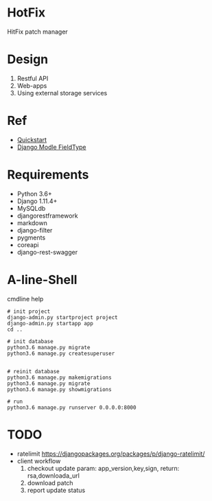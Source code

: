 # HotFix
HitFix patch manager

# Design
1. Restful API 
2. Web-apps
3. Using external storage services

# Ref
* [Quickstart](http://www.django-rest-framework.org/tutorial/quickstart/) 
* [Django Modle FieldType](https://docs.djangoproject.com/en/1.11/ref/models/fields/)

# Requirements
* Python 3.6+
* Django 1.11.4+
* MySQLdb
* djangorestframework
* markdown
* django-filter
* pygments
* coreapi
* django-rest-swagger


# A-line-Shell
cmdline help
```
# init project
django-admin.py startproject project
django-admin.py startapp app
cd ..

# init database 
python3.6 manage.py migrate
python3.6 manage.py createsuperuser


# reinit database
python3.6 manage.py makemigrations
python3.6 manage.py migrate
python3.6 manage.py showmigrations

# run
python3.6 manage.py runserver 0.0.0.0:8000
```

# TODO
* ratelimit
  https://djangopackages.org/packages/p/django-ratelimit/
* client workflow
  1. checkout update
    param: app\_version,key,sign,
    return: rsa,downloada\_url
  2. download patch
  3. report update status
